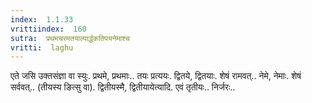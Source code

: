 ```yaml
---
index:  1.1.33
vrittiindex:  160
sutra:  प्रथमचरमतयाल्पार्द्धकतिपयनेमाश्च
vritti:  laghu 
---
```


एते जसि उक्तसंज्ञा वा स्युः. प्रथमे, प्रथमाः.. तयः प्रत्ययः. द्वितये, द्वितयाः. शेषं रामवत्.. नेमे, नेमाः. शेषं सर्ववत्.. (तीयस्य ङित्सु वा). द्वितीयस्मै, द्वितीयायेत्यादि. एवं तृतीयः.. निर्जरः..

